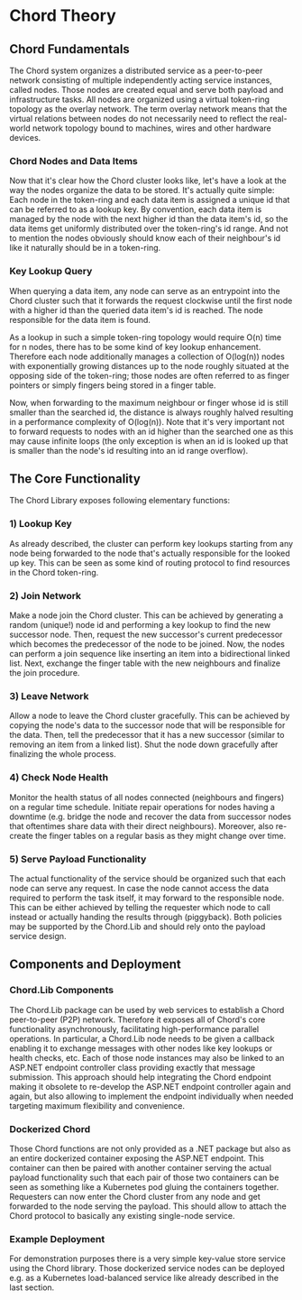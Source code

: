 
# Chord Theory

## Chord Fundamentals
The Chord system organizes a distributed service as a peer-to-peer network consisting of
multiple independently acting service instances, called nodes. Those nodes are created
equal and serve both payload and infrastructure tasks. All nodes are organized using a virtual
token-ring topology as the overlay network. The term overlay network means that the virtual
relations between nodes do not necessarily need to reflect the real-world network topology
bound to machines, wires and other hardware devices.

### Chord Nodes and Data Items
Now that it's clear how the Chord cluster looks like, let's have a look at the way the nodes 
organize the data to be stored. It's actually quite simple: Each node in the token-ring
and each data item is assigned a unique id that can be referred to as a lookup key.
By convention, each data item is managed by the node with the next higher id than the 
data item's id, so the data items get uniformly distributed over the token-ring's id range.
And not to mention the nodes obviously should know each of their neighbour's id like it
naturally should be in a token-ring.

### Key Lookup Query
When querying a data item, any node can serve as an entrypoint into the Chord cluster
such that it forwards the request clockwise until the first node with a higher id than
the queried data item's id is reached. The node responsible for the data item is found.

As a lookup in such a simple token-ring topology would require O(n) time for n nodes, there
has to be some kind of key lookup enhancement. Therefore each node additionally manages
a collection of O(log(n)) nodes with exponentially growing distances up to the node roughly
situated at the opposing side of the token-ring; those nodes are often referred to as finger
pointers or simply fingers being stored in a finger table.

Now, when forwarding to the maximum neighbour or finger
whose id is still smaller than the searched id, the distance is always roughly
halved resulting in a performance complexity of O(log(n)). Note that it's very important
not to forward requests to nodes with an id higher than the searched one as this may cause
infinite loops (the only exception is when an id is looked up that is smaller than the
node's id resulting into an id range overflow).

## The Core Functionality
The Chord Library exposes following elementary functions:

### 1) Lookup Key
As already described, the cluster can perform key lookups starting from any node being
forwarded to the node that's actually responsible for the looked up key. This can be
seen as some kind of routing protocol to find resources in the Chord token-ring.

### 2) Join Network
Make a node join the Chord cluster. This can be achieved by generating a random (unique!) node id
and performing a key lookup to find the new successor node. Then, request the new successor's
current predecessor which becomes the predecessor of the node to be joined. Now, the
nodes can perform a join sequence like inserting an item into a bidirectional linked list.
Next, exchange the finger table with the new neighbours and finalize the join procedure.

### 3) Leave Network
Allow a node to leave the Chord cluster gracefully. This can be achieved by copying the node's
data to the successor node that will be responsible for the data. Then, tell the predecessor
that it has a new successor (similar to removing an item from a linked list). Shut the node
down gracefully after finalizing the whole process.

### 4) Check Node Health
Monitor the health status of all nodes connected (neighbours and fingers) on a regular
time schedule. Initiate repair operations for nodes having a downtime (e.g. bridge the node
and recover the data from successor nodes that oftentimes share data with their direct neighbours).
Moreover, also re-create the finger tables on a regular basis as they might change over time.

### 5) Serve Payload Functionality
The actual functionality of the service should be organized such that each node can serve
any request. In case the node cannot access the data required to perform the task itself, it may
forward to the responsible node. This can be either achieved by telling the requester
which node to call instead or actually handing the results through (piggyback). Both policies
may be supported by the Chord.Lib and should rely onto the payload service design.

## Components and Deployment

### Chord.Lib Components
The Chord.Lib package can be used by web services to establish a Chord peer-to-peer (P2P) network.
Therefore it exposes all of Chord's core functionality asynchronously, facilitating 
high-performance parallel operations. In particular, a Chord.Lib node needs to be given a
callback enabling it to exchange messages with other nodes like key lookups or health checks, etc.
Each of those node instances may also be linked to an ASP.NET endpoint controller class providing
exactly that message submission. This approach should help integrating the Chord endpoint making it
obsolete to re-develop the ASP.NET endpoint controller again and again, but also allowing to
implement the endpoint individually when needed targeting maximum flexibility and convenience.

### Dockerized Chord
Those Chord functions are not only provided as a .NET package but also as an entire dockerized
container exposing the ASP.NET endpoint. This container can then be paired with another
container serving the actual payload functionality such that each pair of those two containers
can be seen as something like a Kubernetes pod gluing the containers together. Requesters can
now enter the Chord cluster from any node and get forwarded to the node serving the payload.
This should allow to attach the Chord protocol to basically any existing single-node service.

### Example Deployment
For demonstration purposes there is a very simple key-value store service using the Chord library.
Those dockerized service nodes can be deployed e.g. as a Kubernetes load-balanced service
like already described in the last section.

